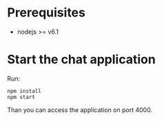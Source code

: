 
# Prerequisites

- nodejs >= v6.1


# Start the chat application
Run:

```
npm install
npm start
```

Than you can access the application on port 4000.


